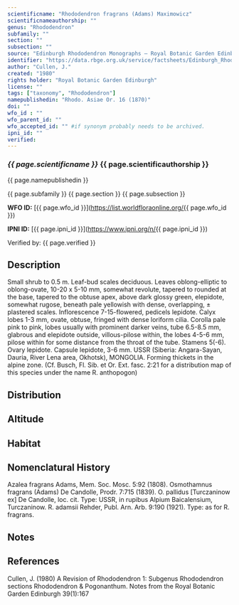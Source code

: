 ```yaml
---
scientificname: "Rhododendron fragrans (Adams) Maximowicz"
scientificnameauthorship: ""
genus: "Rhododendron"
subfamily: ""
section: ""
subsection: ""
source: "Edinburgh Rhododendron Monographs – Royal Botanic Garden Edinburgh"
identifier: "https://data.rbge.org.uk/service/factsheets/Edinburgh_Rhododendron_Monographs.xhtml"
author: "Cullen, J."
created: "1980"
rights holder: "Royal Botanic Garden Edinburgh"
license: ""
tags: ["taxonomy", "Rhododendron"]
namepublishedin: "Rhodo. Asiae Or. 16 (1870)"
doi: ""
wfo_id : ""
wfo_parent_id: ""
wfo_accepted_id: "" #if synonym probably needs to be archived.                      
ipni_id: ""
verified:
---
```

### _{{ page.scientificname }}_ {{ page.scientificauthorship }}
 {{ page.namepublishedin }}

{{ page.subfamily }} {{ page.section }} {{ page.subsection }}

**WFO ID:** [{{ page.wfo_id }}](https://list.worldfloraonline.org/{{ page.wfo_id }})

**IPNI ID:** [{{ page.ipni_id }}](https://www.ipni.org/n/{{ page.ipni_id }})

Verified by: {{ page.verified }}



## Description
Small shrub to 0.5 m. Leaf-bud scales deciduous. Leaves oblong-elliptic to oblong-ovate, 10-20 x 5-10 mm, somewhat revolute, tapered to rounded at the base, tapered to the obtuse apex, above dark glossy green, elepidote, somewhat rugose, beneath pale yellowish with dense, overlapping, ± plastered scales. Inflorescence 7-15-flowered, pedicels lepidote. Calyx lobes 1-3 mm, ovate, obtuse, fringed with dense loriform cilia. Corolla pale pink to pink, lobes usually with prominent darker veins, tube 6.5-8.5 mm, glabrous and elepidote outside, villous-pilose within, the lobes 4-5-6 mm, pilose within for some distance from the throat of the tube. Stamens 5(-6). Ovary lepidote. Capsule lepidote, 3-6 mm. USSR (Siberia: Angara-Sayan, Dauria, River Lena area, Okhotsk), MONGOLIA. Forming thickets in the alpine zone. (Cf. Busch, Fl. Sib. et Or. Ext. fasc. 2:21 for a distribution map of this species under the name R. anthopogon)

## Distribution


## Altitude


## Habitat


## Nomenclatural History
Azalea fragrans Adams, Mem. Soc. Mosc. 5:92 (1808). Osmothamnus fragrans (Adams) De Candolle, Prodr. 7:715 (1839). O. pallidus [Turczaninow ex] De Candolle, loc. cit. Type: USSR, in rupibus Alpium Baicalensium, Turczaninow. R. adamsii Rehder, Publ. Arn. Arb. 9:190 (1921). Type: as for R. fragrans.
                       
## Notes


## References

Cullen, J. (1980) A Revision of Rhododendron 1: Subgenus Rhododendron sections Rhododendron & Pogonanthum. Notes from the Royal Botanic Garden Edinburgh 39(1):167

